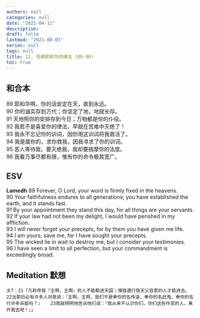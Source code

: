 ```yaml
---
authors: null
categories: null
date: "2021-04-11"
description: 
draft: false
lastmod: "2021-08-01"
series: null
tags: null
title: 12. 信赖耶和华的律法 (89-96)
toc: true
---
```


## 和合本

89 耶和华啊，你的话安定在天，直到永远。  
90 你的诚实存到万代；你坚定了地，地就长存。  
91 天地照你的安排存到今日；万物都是你的仆役。  
92 我若不是喜爱你的律法，早就在苦难中灭绝了！  
93 我永不忘记你的训词，因你用这训词将我救活了。  
94 我是属你的，求你救我，因我寻求了你的训词。  
95 恶人等待我，要灭绝我，我却要揣摩你的法度。  
96 我看万事尽都有限，惟有你的命令极其宽广。  


## ESV
**Lamedh**
89 Forever, O Lord, your word is firmly fixed in the heavens.  
90 Your faithfulness endures to all generations; you have established the earth, and it stands fast.  
91 By your appointment they stand this day, for all things are your servants.  
92 If your law had not been my delight, I would have perished in my affliction.  
93 I will never forget your precepts, for by them you have given me life.  
94 I am yours; save me, for I have sought your precepts.  
95 The wicked lie in wait to destroy me, but I consider your testimonies.  
96 I have seen a limit to all perfection, but your commandment is exceedingly broad.  


## Meditation 默想

    太7：21「凡称呼我『主啊，主啊』的人不能都进天国；惟独遵行我天父旨意的人才能进去。   22当那日必有许多人对我说：『主啊，主啊，我们不是奉你的名传道，奉你的名赶鬼，奉你的名行许多异能吗？』   23我就明明地告诉他们说：『我从来不认识你们，你们这些作恶的人，离开我去吧！』」  